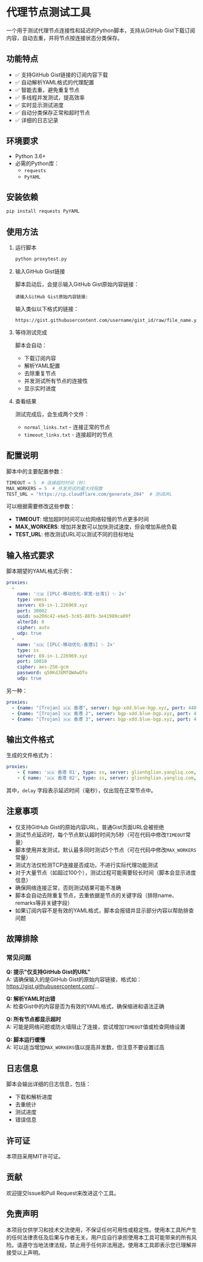 # 代理节点测试工具

一个用于测试代理节点连接性和延迟的Python脚本，支持从GitHub Gist下载订阅内容，自动去重，并将节点按连接状态分类保存。

## 功能特点

- ✅ 支持GitHub Gist链接的订阅内容下载
- ✅ 自动解析YAML格式的代理配置
- ✅ 智能去重，避免重复节点
- ✅ 多线程并发测试，提高效率
- ✅ 实时显示测试进度
- ✅ 自动分类保存正常和超时节点
- ✅ 详细的日志记录

## 环境要求

- Python 3.6+
- 必需的Python库：
  - `requests`
  - `PyYAML`

## 安装依赖

```bash
pip install requests PyYAML
```

## 使用方法

1. 运行脚本

   ```bash
   python proxytest.py
   ```

2. 输入GitHub Gist链接

   脚本启动后，会提示输入GitHub Gist原始内容链接：

   ```
   请输入GitHub Gist原始内容链接:
   ```

   输入类似以下格式的链接：

   ```
   https://gist.githubusercontent.com/username/gist_id/raw/file_name.yaml
   ```

3. 等待测试完成

   脚本会自动：
   - 下载订阅内容
   - 解析YAML配置
   - 去除重复节点
   - 并发测试所有节点的连接性
   - 显示实时进度

4. 查看结果

   测试完成后，会生成两个文件：
   - `normal_links.txt` - 连接正常的节点
   - `timeout_links.txt` - 连接超时的节点

## 配置说明

脚本中的主要配置参数：

```python
TIMEOUT = 5  # 连接超时时间（秒）
MAX_WORKERS = 5  # 并发测试的最大线程数
TEST_URL = "https://cp.cloudflare.com/generate_204"  # 测试URL
```

可以根据需要修改这些参数：
- **TIMEOUT**: 增加超时时间可以给网络较慢的节点更多时间
- **MAX_WORKERS**: 增加并发数可以加快测试速度，但会增加系统负载
- **TEST_URL**: 修改测试URL可以测试不同的目标地址

## 输入格式要求

脚本期望的YAML格式示例：

```yaml
proxies:
  -
    name: '🇹🇼 [IPLC-移动优化-家宽-台湾1] ✨ 2x'
    type: vmess
    server: 69-in-1.226969.xyz
    port: 30002
    uuid: aa20dc42-e6e5-3c65-88fb-3e41989ca89f
    alterId: 0
    cipher: auto
    udp: true
  -
    name: '🇭🇰 [IPLC-移动优化-香港1] ✨ 2x'
    type: ss
    server: 69-in-1.226969.xyz
    port: 10010
    cipher: aes-256-gcm
    password: q50KdJEMfQWAwOTo
    udp: true
```

另一种：

```yaml
proxies:
  - {name: "[Trojan] 🇭🇰 香港", server: bgp-xdd.blue-bgp.xyz, port: 44011, client-fingerprint: chrome, type: trojan, password: 40ffbaaf-ac3f-4fdc-a440-ca3933e751b0, sni: aliyun.com, skip-cert-verify: true, udp: true}
  - {name: "[Trojan] 🇭🇰 香港 2", server: bgp-xdd.blue-bgp.xyz, port: 44012, client-fingerprint: chrome, type: trojan, password: 4d86bc6b-0ed7-41b7-94d4-f80b6a16a8bb, sni: aliyun.com, skip-cert-verify: true, udp: true}
  - {name: "[Trojan] 🇭🇰 香港 3", server: bgp-xdd.blue-bgp.xyz, port: 44013, client-fingerprint: chrome, type: trojan, password: a050b1e4-c1c4-468c-a3c6-d960fc3fd0fc, sni: aliyun.com, skip-cert-verify: true, udp: true}
```

## 输出文件格式

生成的文件格式为：

```yaml
proxies:
    - { name: '🇭🇰 香港 01', type: ss, server: glienhglian.yangliq.com, port: 31001, cipher: aes-128-gcm, password: 33f1891d-5632-4d68-9f9a-f0f000242fde, udp: true }
    - { name: '🇭🇰 香港 02', type: ss, server: glienhglian.yangliq.com, port: 31002, cipher: aes-128-gcm, password: 33f1891d-5632-4d68-9f9a-f0f000242fde, udp: true }
```

其中，`delay` 字段表示延迟时间（毫秒），仅出现在正常节点中。

## 注意事项

- 仅支持GitHub Gist的原始内容URL，普通Gist页面URL会被拒绝
- 测试节点延迟时，每个节点默认超时时间为5秒（可在代码中修改`TIMEOUT`常量）
- 脚本使用并发测试，默认最多同时测试5个节点（可在代码中修改`MAX_WORKERS`常量）
- 测试方法仅检测TCP连接是否成功，不进行实际代理功能测试
- 对于大量节点（如超过100个），测试过程可能需要较长时间（脚本会显示进度信息）
- 确保网络连接正常，否则测试结果可能不准确
- 脚本会自动去除重复节点，去重依据是节点的关键字段（排除name、remarks等非关键字段）
- 如果订阅内容不是有效的YAML格式，脚本会报错并显示部分内容以帮助排查问题

## 故障排除

### 常见问题

**Q: 提示"仅支持GitHub Gist的URL"**  
A: 请确保输入的是GitHub Gist的原始内容链接，格式如：https://gist.githubusercontent.com/...

**Q: 解析YAML时出错**  
A: 检查Gist中的内容是否为有效的YAML格式，确保缩进和语法正确

**Q: 所有节点都显示超时**  
A: 可能是网络问题或防火墙阻止了连接，尝试增加`TIMEOUT`值或检查网络设置

**Q: 脚本运行缓慢**  
A: 可以适当增加`MAX_WORKERS`值以提高并发数，但注意不要设置过高

## 日志信息

脚本会输出详细的日志信息，包括：

- 下载和解析进度
- 去重统计
- 测试进度
- 错误信息

## 许可证

本项目采用MIT许可证。

## 贡献

欢迎提交Issue和Pull Request来改进这个工具。

## 免责声明

本项目仅供学习和技术交流使用，不保证任何可用性或稳定性。使用本工具所产生的任何法律责任及后果与作者无关。用户应自行承担使用本工具可能带来的所有风险。请遵守当地法律法规，禁止用于任何非法用途。使用本工具即表示您已理解并接受以上声明。

